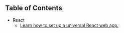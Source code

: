 ## Table of Contents

- React
  - [Learn how to set up a universal React web app.](https://github.com/remarkablemark/universal-react-tutorial)
